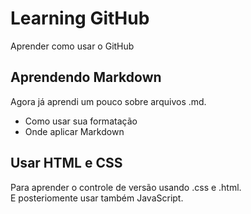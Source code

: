 # Learning GitHub
Aprender como usar o GitHub
## Aprendendo Markdown
Agora já aprendi um pouco sobre arquivos .md.  
* Como usar sua formatação
* Onde aplicar Markdown
## Usar HTML e CSS
Para aprender o controle de versão usando .css e .html.  
E posteriomente usar também JavaScript.
